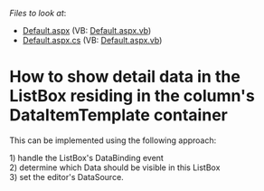 <!-- default file list -->
*Files to look at*:

* [Default.aspx](./CS/TestGridViewSite81/Default.aspx) (VB: [Default.aspx.vb](./VB/TestGridViewSite81/Default.aspx.vb))
* [Default.aspx.cs](./CS/TestGridViewSite81/Default.aspx.cs) (VB: [Default.aspx.vb](./VB/TestGridViewSite81/Default.aspx.vb))
<!-- default file list end -->
# How to show detail data in the ListBox residing in the column's DataItemTemplate container


<p>This can be implemented using the following approach:</p><p>1) handle the ListBox's DataBinding event<br />
2)  determine which Data should be visible in this ListBox <br />
3)  set the editor's DataSource.</p>

<br/>


